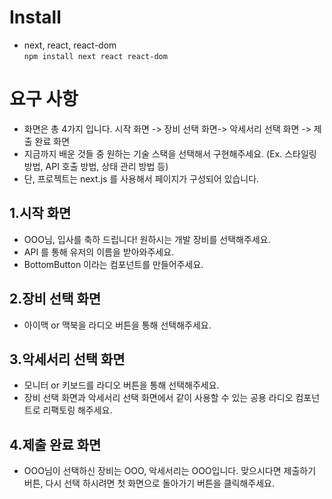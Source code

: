 # Install

- next, react, react-dom  
  `npm install next react react-dom`

# 요구 사항

- 화면은 총 4가지 입니다. 시작 화면 -> 장비 선택 화면-> 악세서리 선택 화면 -> 제출 완료 화면
- 지금까지 배운 것들 중 원하는 기술 스택을 선택해서 구현해주세요. (Ex. 스타일링 방법, API 호출 방법, 상태 관리 방법 등)
- 단, 프로젝트는 next.js 를 사용해서 페이지가 구성되어 있습니다.

## 1.시작 화면

- OOO님, 입사를 축하 드립니다! 원하시는 개발 장비를 선택해주세요.
- API 를 통해 유저의 이름을 받아와주세요.
- BottomButton 이라는 컴포넌트를 만들어주세요.

## 2.장비 선택 화면

- 아이맥 or 맥북을 라디오 버튼을 통해 선택해주세요.

## 3.악세서리 선택 화면

- 모니터 or 키보드를 라디오 버튼을 통해 선택해주세요.
- 장비 선택 화면과 악세서리 선택 화면에서 같이 사용할 수 있는 공용 라디오 컴포넌트로 리팩토링 해주세요.

## 4.제출 완료 화면

- OOO님이 선택하신 장비는 OOO, 악세서리는 OOO입니다. 맞으시다면 제출하기 버튼, 다시 선택 하시려면 첫 화면으로 돌아가기 버튼을 클릭해주세요.
